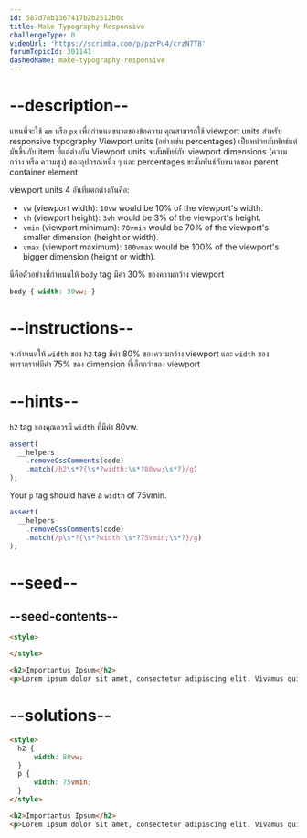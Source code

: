 ```yaml
---
id: 587d78b1367417b2b2512b0c
title: Make Typography Responsive
challengeType: 0
videoUrl: 'https://scrimba.com/p/pzrPu4/crzN7T8'
forumTopicId: 301141
dashedName: make-typography-responsive
---
```


# --description--

แทนที่จะใช้ `em` หรือ `px` เพื่อกำหนดขนาดของข้อความ คุณสามารถใช้ viewport units สำหรับ responsive typography
Viewport units (อย่างเช่น percentages) เป็นหน่วยสัมพัทธ์แต่มันขึ้นกับ item ที่แต่ต่างกัน
Viewport units จะสัมพัทธ์กับ viewport dimensions (ความกว้าง หรือ ความสูง) ของอุปกรณ์หนึ่ง ๆ และ percentages ขะสัมพันธ์กับขนาดของ parent container element

viewport units 4 อันที่แตกต่างกันคือ:

<ul><li><code>vw</code> (viewport width): <code>10vw</code> would be 10% of the viewport's width.</li><li><code>vh</code> (viewport height): <code>3vh</code> would be 3% of the viewport's height.</li><li><code>vmin</code> (viewport minimum): <code>70vmin</code> would be 70% of the viewport's smaller dimension (height or width).</li><li><code>vmax</code> (viewport maximum): <code>100vmax</code> would be 100% of the viewport's bigger dimension (height or width).</li></ul>

นี่คือตัวอย่างที่กำหนดให้ `body` tag มีค่า 30% ของความกว้าง viewport

```css
body { width: 30vw; }
```

# --instructions--

จงกำหนดให้ `width` ของ `h2` tag มีค่า 80% ของความกว้าง viewport และ `width` ของพารากราฟมีค่า 75% ของ dimension ที่เล็กกว่าของ viewport
# --hints--

`h2` tag ของคุณควรมี `width` ที่มีค่า 80vw.

```js
assert(
  __helpers
    .removeCssComments(code)
    .match(/h2\s*?{\s*?width:\s*?80vw;\s*?}/g)
);
```

Your `p` tag should have a `width` of 75vmin.

```js
assert(
  __helpers
    .removeCssComments(code)
    .match(/p\s*?{\s*?width:\s*?75vmin;\s*?}/g)
);
```

# --seed--

## --seed-contents--

```html
<style>

</style>

<h2>Importantus Ipsum</h2>
<p>Lorem ipsum dolor sit amet, consectetur adipiscing elit. Vivamus quis tempus massa. Aenean erat nisl, gravida vel vestibulum cursus, interdum sit amet lectus. Sed sit amet quam nibh. Suspendisse quis tincidunt nulla. In hac habitasse platea dictumst. Ut sit amet pretium nisl. Vivamus vel mi sem. Aenean sit amet consectetur sem. Suspendisse pretium, purus et gravida consequat, nunc ligula ultricies diam, at aliquet velit libero a dui.</p>
```

# --solutions--

```html
<style>
  h2 {
      width: 80vw;
  }
  p {
      width: 75vmin;
  }
</style>

<h2>Importantus Ipsum</h2>
<p>Lorem ipsum dolor sit amet, consectetur adipiscing elit. Vivamus quis tempus massa. Aenean erat nisl, gravida vel vestibulum cursus, interdum sit amet lectus. Sed sit amet quam nibh. Suspendisse quis tincidunt nulla. In hac habitasse platea dictumst. Ut sit amet pretium nisl. Vivamus vel mi sem. Aenean sit amet consectetur sem. Suspendisse pretium, purus et gravida consequat, nunc ligula ultricies diam, at aliquet velit libero a dui.</p>
```
